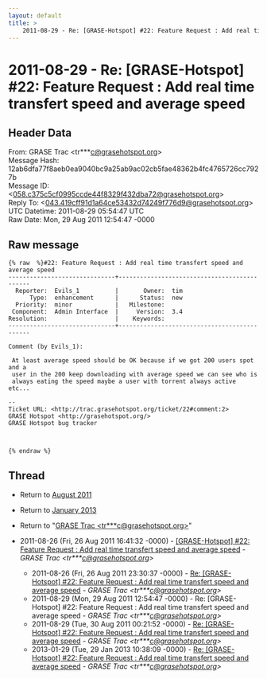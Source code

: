 ```yaml
---
layout: default
title: >
    2011-08-29 - Re: [GRASE-Hotspot] #22: Feature Request : Add real time transfert speed and average speed
---
```


# 2011-08-29 - Re: [GRASE-Hotspot] #22: Feature Request : Add real time transfert speed and average speed

## Header Data

From: GRASE Trac \<tr***c@grasehotspot.org\><br>
Message Hash: 12ab6dfa77f8aeb0ea9040bc9a25ab9ac02cb5fae48362b4fc4765726cc7927b<br>
Message ID: \<058.c375c5cf0995ccde44f8329f432dba72@grasehotspot.org\><br>
Reply To: \<043.419cff91d1a64ce53432d74249f776d9@grasehotspot.org\><br>
UTC Datetime: 2011-08-29 05:54:47 UTC<br>
Raw Date: Mon, 29 Aug 2011 12:54:47 -0000<br>

## Raw message

```
{% raw  %}#22: Feature Request : Add real time transfert speed and average speed
------------------------------+---------------------------------------------
  Reporter:  Evils_1          |       Owner:  tim
      Type:  enhancement      |      Status:  new
  Priority:  minor            |   Milestone:     
 Component:  Admin Interface  |     Version:  3.4
Resolution:                   |    Keywords:     
------------------------------+---------------------------------------------

Comment (by Evils_1):

 At least average speed should be OK because if we got 200 users spot and a
 user in the 200 keep downloading with average speed we can see who is
 always eating the speed maybe a user with torrent always active etc...

-- 
Ticket URL: <http://trac.grasehotspot.org/ticket/22#comment:2>
GRASE Hotspot <http://grasehotspot.org/>
GRASE Hotspot bug tracker



{% endraw %}
```

## Thread

+ Return to [August 2011](/archive/2011/08)
+ Return to [January 2013](/archive/2013/01)

+ Return to "[GRASE Trac <tr***c<span>@</span>grasehotspot.org>](/authors/tr___c_at_grasehotspot_org)"

+ 2011-08-26 (Fri, 26 Aug 2011 16:41:32 -0000) - [[GRASE-Hotspot] #22: Feature Request : Add real time transfert speed and average speed](/archive/2011/08/29d64a5a9c6377e370837c27312799c65aab4a04db47f6630c1dd33068040f26) - _GRASE Trac \<tr***c@grasehotspot.org\>_
  + 2011-08-26 (Fri, 26 Aug 2011 23:30:37 -0000) - [Re: [GRASE-Hotspot] #22: Feature Request : Add real time transfert speed and average speed](/archive/2011/08/7ddbff6ae012c1c1c6c3024c41282c424c4ce17f54b52be3770971f2e922d2d1) - _GRASE Trac \<tr***c@grasehotspot.org\>_
  + 2011-08-29 (Mon, 29 Aug 2011 12:54:47 -0000) - Re: [GRASE-Hotspot] #22: Feature Request : Add real time transfert speed and average speed - _GRASE Trac \<tr***c@grasehotspot.org\>_
  + 2011-08-29 (Tue, 30 Aug 2011 00:21:52 -0000) - [Re: [GRASE-Hotspot] #22: Feature Request : Add real time transfert speed and average speed](/archive/2011/08/fbd6dcca895033b38d5fb89cacdd083caf80560d16137e6ee704b088219d6394) - _GRASE Trac \<tr***c@grasehotspot.org\>_
  + 2013-01-29 (Tue, 29 Jan 2013 10:38:09 -0000) - [Re: [GRASE-Hotspot] #22: Feature Request : Add real time transfert speed and average speed](/archive/2013/01/b57e8bae6968afaec7c71d809196c400c8a02c77c46f92a0167466f261aaddfb) - _GRASE Trac \<tr***c@grasehotspot.org\>_

